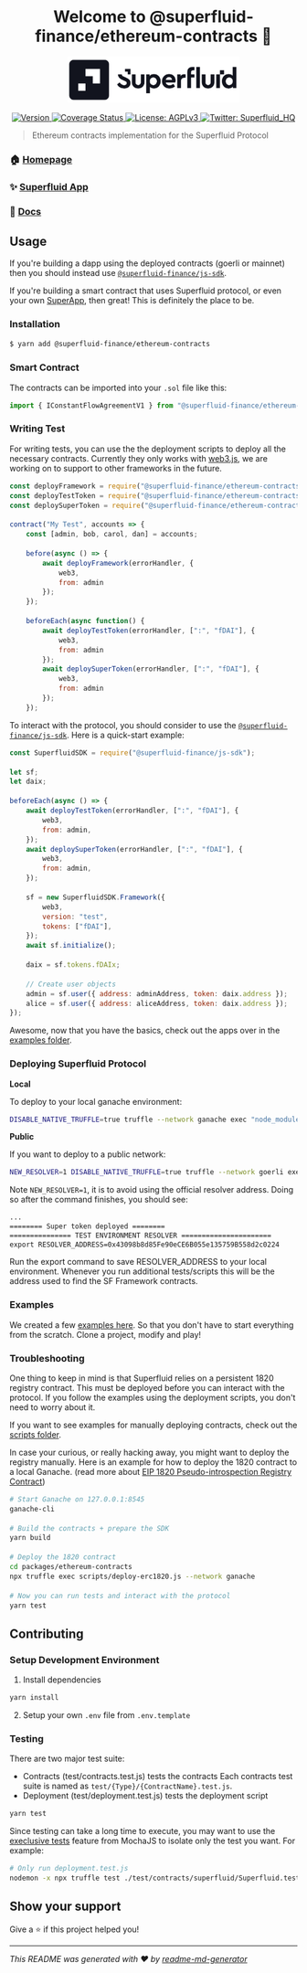 <h1 align="center">Welcome to @superfluid-finance/ethereum-contracts 👋
</h1>
<div align="center">
<img  width="300" padding="0 0 10px" alt="Superfluid logo" src="/sf-logo.png" />
<p>
  <a href="https://www.npmjs.com/package/@superfluid-finance/ethereum-contracts" target="_blank">
    <img alt="Version" src="https://img.shields.io/npm/v/@superfluid-finance/ethereum-contracts.svg">
  </a>
  <a href='https://coveralls.io/github/superfluid-finance/protocol-monorepo?branch=dev'>
    <img src='https://coveralls.io/repos/github/superfluid-finance/protocol-monorepo/badge.svg?branch=dev' alt='Coverage Status' />
  </a>
  <a href="#" target="_blank">
    <img alt="License: AGPLv3" src="https://img.shields.io/badge/License-AGPL%20v3-blue.svg" />
  </a>
  <a href="https://twitter.com/Superfluid_HQ/status/" target="_blank">
    <img alt="Twitter: Superfluid_HQ" src="https://img.shields.io/twitter/follow/Superfluid_HQ.svg?style=social" />
  </a>
</p>
</div>

> Ethereum contracts implementation for the Superfluid Protocol

### 🏠 [Homepage](https://superfluid.finance)

### ✨ [Superfluid App](https://app.superfluid.finance/)

### 📖 [Docs](https://docs.superfluid.finance)

## Usage

If you're building a dapp using the deployed contracts (goerli or mainnet) then you should instead use [`@superfluid-finance/js-sdk`](/packages/js-sdk).

If you're building a smart contract that uses Superfluid protocol,
or even your own [SuperApp](https://docs.superfluid.finance/), then great! This is definitely the place to be.

### Installation

```sh
$ yarn add @superfluid-finance/ethereum-contracts
```

### Smart Contract

The contracts can be imported into your `.sol` file like this:

```js
import { IConstantFlowAgreementV1 } from "@superfluid-finance/ethereum-contracts/contracts/interfaces/agreements/IConstantFlowAgreementV1.sol";
```

### Writing Test

For writing tests, you can use the the deployment scripts to deploy all the necessary contracts. Currently they only works with [web3.js](https://github.com/ChainSafe/web3.js),
we are working on to support to other frameworks in the future.

```js
const deployFramework = require("@superfluid-finance/ethereum-contracts/scripts/deploy-framework");
const deployTestToken = require("@superfluid-finance/ethereum-contracts/scripts/deploy-test-token");
const deploySuperToken = require("@superfluid-finance/ethereum-contracts/scripts/deploy-super-token");

contract("My Test", accounts => {
    const [admin, bob, carol, dan] = accounts;

    before(async () => {
        await deployFramework(errorHandler, {
            web3,
            from: admin
        });
    });

    beforeEach(async function() {
        await deployTestToken(errorHandler, [":", "fDAI"], {
            web3,
            from: admin
        });
        await deploySuperToken(errorHandler, [":", "fDAI"], {
            web3,
            from: admin
        });
    });
```

To interact with the protocol, you should consider to use the
[`@superfluid-finance/js-sdk`](/packages/js-sdk). Here is a quick-start example:

```js
const SuperfluidSDK = require("@superfluid-finance/js-sdk");

let sf;
let daix;

beforeEach(async () => {
    await deployTestToken(errorHandler, [":", "fDAI"], {
        web3,
        from: admin,
    });
    await deploySuperToken(errorHandler, [":", "fDAI"], {
        web3,
        from: admin,
    });

    sf = new SuperfluidSDK.Framework({
        web3,
        version: "test",
        tokens: ["fDAI"],
    });
    await sf.initialize();

    daix = sf.tokens.fDAIx;

    // Create user objects
    admin = sf.user({ address: adminAddress, token: daix.address });
    alice = sf.user({ address: aliceAddress, token: daix.address });
});
```

Awesome, now that you have the basics, check out the apps over in the [examples folder](https://github.com/superfluid-finance/protocol-monorepo/tree/dev/examples).

### Deploying Superfluid Protocol

**Local**

To deploy to your local ganache environment:

```sh
DISABLE_NATIVE_TRUFFLE=true truffle --network ganache exec "node_modules/@superfluid-finance/ethereum-contracts/scripts/deploy-test-environment.js"
```

**Public**

If you want to deploy to a public network:

```sh
NEW_RESOLVER=1 DISABLE_NATIVE_TRUFFLE=true truffle --network goerli exec "node_modules/@superfluid-finance/ethereum-contracts/scripts/deploy-test-environment.js"
```

Note `NEW_RESOLVER=1`, it is to avoid using the official resolver address. Doing so
after the command finishes, you should see:

```
...
======== Super token deployed ========
=============== TEST ENVIRONMENT RESOLVER ======================
export RESOLVER_ADDRESS=0x43098b8d85Fe90eCE6B055e135759B558d2c0224
```

Run the export command to save RESOLVER_ADDRESS to your local environment.
Whenever you run additional tests/scripts this will be the address used to find the SF Framework contracts.

### Examples

We created a few [examples here](/examples). So that you don't have to start everything
from the scratch. Clone a project, modify and play!

### Troubleshooting

One thing to keep in mind is that Superfluid relies on a persistent 1820 registry contract. This must be deployed before you can interact with the protocol. If you follow the examples using the deployment scripts, you don't need to worry about it.

If you want to see examples for manually deploying contracts, check out the [scripts folder](https://github.com/superfluid-finance/protocol-monorepo/tree/dev/packages/ethereum-contracts/scripts).

In case your curious, or really hacking away, you might want to deploy the registry manually. Here is an example for how to deploy the 1820 contract to a local Ganache. (read more about [EIP 1820 Pseudo-introspection Registry Contract](https://eips.ethereum.org/EIPS/eip-1820))

```bash
# Start Ganache on 127.0.0.1:8545
ganache-cli

# Build the contracts + prepare the SDK
yarn build

# Deploy the 1820 contract
cd packages/ethereum-contracts
npx truffle exec scripts/deploy-erc1820.js --network ganache

# Now you can run tests and interact with the protocol
yarn test
```

## Contributing

### Setup Development Environment

1. Install dependencies

```sh
yarn install
```

2. Setup your own `.env` file from `.env.template`

### Testing

There are two major test suite:

-   Contracts (test/contracts.test.js) tests the contracts
    Each contracts test suite is named as `test/{Type}/{ContractName}.test.js`.
-   Deployment (test/deployment.test.js) tests the deployment script

```bash
yarn test
```

Since testing can take a long time to execute, you may want to use the [execlusive tests](https://mochajs.org/#exclusive-tests) feature from MochaJS to isolate only the test you want. For example:

```bash
# Only run deployment.test.js
nodemon -x npx truffle test ./test/contracts/superfluid/Superfluid.test.js
```

## Show your support

Give a ⭐️ if this project helped you!

---

_This README was generated with ❤️ by [readme-md-generator](https://github.com/kefranabg/readme-md-generator)_
